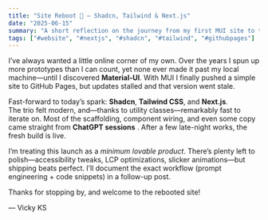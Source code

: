 ```yaml
---
title: "Site Reboot 🔄 — Shadcn, Tailwind & Next.js"
date: "2025-06-15"
summary: "A short reflection on the journey from my first MUI site to this brand-new Shadcn + Tailwind + Next.js build."
tags: ["#website", "#nextjs", "#shadcn", "#tailwind", "#githubpages"]
---
```


I’ve always wanted a little online corner of my own. Over the years I spun up more prototypes than I can count, yet none ever made it past my local machine—until I discovered **Material-UI**. With MUI I finally pushed a simple site to GitHub Pages, but updates stalled and that version went stale.

Fast-forward to today’s spark: **Shadcn**, **Tailwind CSS**, and **Next.js**.  
The trio felt modern, and—thanks to utility classes—remarkably fast to iterate on. Most of the scaffolding, component wiring, and even some copy came straight from **ChatGPT sessions** . After a few late-night works, the fresh build is live.

I’m treating this launch as a _minimum lovable product_. There’s plenty left to polish—accessibility tweaks, LCP optimizations, slicker animations—but shipping beats perfect. I’ll document the exact workflow (prompt engineering + code snippets) in a follow-up post.

Thanks for stopping by, and welcome to the rebooted site!

— Vicky KS
